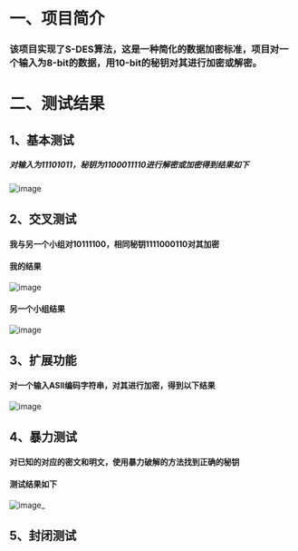 # 一、项目简介<br>
### 该项目实现了S-DES算法，这是一种简化的数据加密标准，项目对一个输入为8-bit的数据，用10-bit的秘钥对其进行加密或解密。<br>
# 二、测试结果<br>
## 1、基本测试  
##### 对输入为11101011，秘钥为1100011110进行解密或加密得到结果如下  
![image]()  
## 2、交叉测试  
#### 我与另一个小组对10111100，相同秘钥1111000110对其加密  
#### 我的结果  
![image]()  
#### 另一个小组结果  
![image]()  
## 3、扩展功能  
#### 对一个输入ASII编码字符串，对其进行加密，得到以下结果  
![image]()  
## 4、暴力测试
#### 对已知的对应的密文和明文，使用暴力破解的方法找到正确的秘钥  
#### 测试结果如下  
![image]()_  
## 5、封闭测试  
#### 
